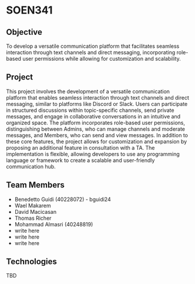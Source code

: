 # SOEN341
## Objective
To develop a versatile communication platform that facilitates seamless interaction through text channels and direct messaging, incorporating role-based user permissions while allowing for customization and scalability.
## Project
This project involves the development of a versatile communication platform that enables seamless interaction through text channels and direct messaging, similar to platforms like Discord or Slack. Users can participate in structured discussions within topic-specific channels, send private messages, and engage in collaborative conversations in an intuitive and organized space. The platform incorporates role-based user permissions, distinguishing between Admins, who can manage channels and moderate messages, and Members, who can send and view messages. In addition to these core features, the project allows for customization and expansion by proposing an additional feature in consultation with a TA. The implementation is flexible, allowing developers to use any programming language or framework to create a scalable and user-friendly communication hub.
## Team Members
- Benedetto Guidi (40228072) - bguidi24
- Wael Makarem 
- David Macicasan
- Thomas Richer
- Mohammad Almasri (40248819)
- write here
- write here
- write here
## Technologies
TBD

